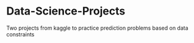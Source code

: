 # Data-Science-Projects
Two projects from kaggle to practice prediction problems based on data constraints
